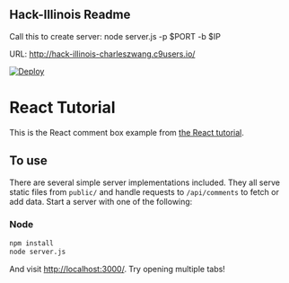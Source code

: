 ## Hack-Illinois Readme
Call this to create server: node server.js -p $PORT -b $IP

URL: http://hack-illinois-charleszwang.c9users.io/

[![Deploy](https://www.herokucdn.com/deploy/button.png)](https://heroku.com/deploy)

# React Tutorial

This is the React comment box example from [the React tutorial](http://facebook.github.io/react/docs/tutorial.html).

## To use

There are several simple server implementations included. They all serve static files from `public/` and handle requests to `/api/comments` to fetch or add data. Start a server with one of the following:

### Node

```sh
npm install
node server.js
```

And visit <http://localhost:3000/>. Try opening multiple tabs!

